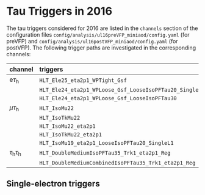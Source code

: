 # Tau Triggers in 2016


The tau triggers considered for 2016 are listed in the `channels` section of the configuration files `config/analysis/ul16preVFP_miniaod/config.yaml` (for preVFP) and `config/analysis/ul16postVFP_miniaod/config.yaml` (for postVFP). The following trigger paths are investigated in the corresponding channels:

| channel                               | triggers                                                |
|:--------------------------------------|:--------------------------------------------------------|
| $\mathrm{e}\tau_{\mathrm{h}}$         | `HLT_Ele25_eta2p1_WPTight_Gsf`                          |
|                                       | `HLT_Ele24_eta2p1_WPLoose_Gsf_LooseIsoPFTau20_SingleL1` |
|                                       | `HLT_Ele24_eta2p1_WPLoose_Gsf_LooseIsoPFTau30`          |
| $\mu\tau_{\mathrm{h}}$                | `HLT_IsoMu22`                                           |
|                                       | `HLT_IsoTkMu22`                                         |
|                                       | `HLT_IsoMu22_eta2p1`                                    |
|                                       | `HLT_IsoTkMu22_eta2p1`                                  |
|                                       | `HLT_IsoMu19_eta2p1_LooseIsoPFTau20_SingleL1`           |
| $\tau_{\mathrm{h}}\tau_{\mathrm{h}}$  | `HLT_DoubleMediumIsoPFTau35_Trk1_eta2p1_Reg`            |
|                                       | `HLT_DoubleMediumCombinedIsoPFTau35_Trk1_eta2p1_Reg`    |


## Single-electron triggers

